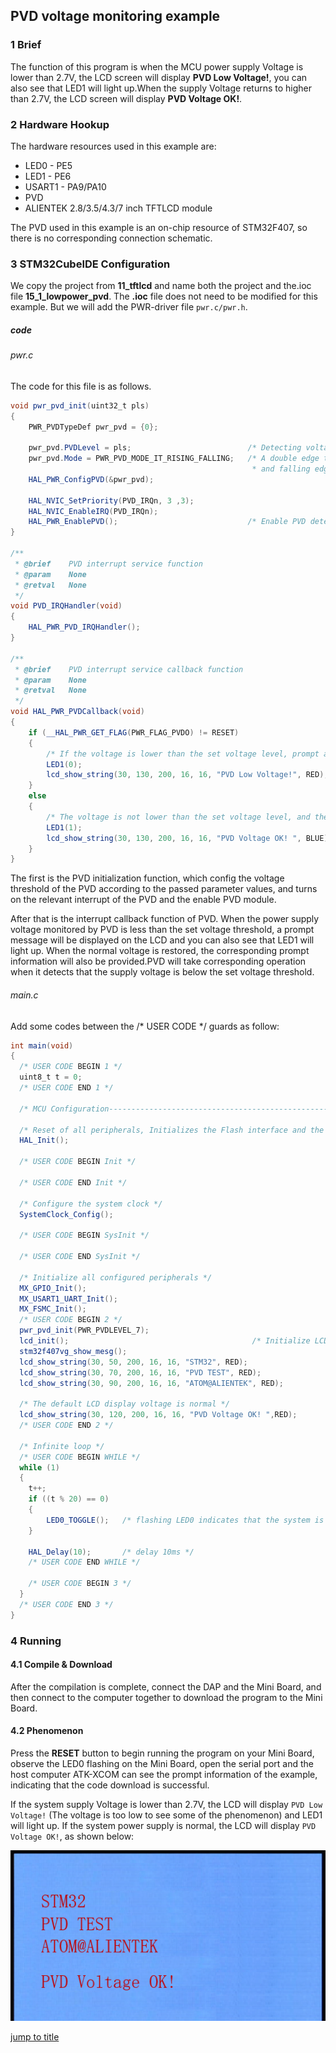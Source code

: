 ## PVD voltage monitoring example<a name="brief"></a>

### 1 Brief
The function of this program is when the MCU power supply Voltage is lower than 2.7V, the LCD screen will display **PVD Low Voltage!**, you can also see that LED1 will light up.When the supply Voltage returns to higher than 2.7V, the LCD screen will display **PVD Voltage OK!**. 
### 2 Hardware Hookup
The hardware resources used in this example are:
+ LED0 - PE5
+ LED1 - PE6
+ USART1 - PA9/PA10
+ PVD
+ ALIENTEK  2.8/3.5/4.3/7 inch TFTLCD module

The PVD used in this example is an on-chip resource of STM32F407, so there is no corresponding connection schematic.

### 3 STM32CubeIDE Configuration


We copy the project from  **11_tftlcd** and name both the project and the.ioc file **15_1_lowpower_pvd**. The **.ioc** file does not need to be modified for this example. But we will add the PWR-driver file ``pwr.c/pwr.h``.

##### code
###### pwr.c
The code for this file is as follows.
```c#
void pwr_pvd_init(uint32_t pls)
{
    PWR_PVDTypeDef pwr_pvd = {0};

    pwr_pvd.PVDLevel = pls;                          /* Detecting voltage level */
    pwr_pvd.Mode = PWR_PVD_MODE_IT_RISING_FALLING;   /* A double edge trigger using the rising
                                                      * and falling edge of the interrupt line is used */
    HAL_PWR_ConfigPVD(&pwr_pvd);

    HAL_NVIC_SetPriority(PVD_IRQn, 3 ,3);
    HAL_NVIC_EnableIRQ(PVD_IRQn);
    HAL_PWR_EnablePVD();                             /* Enable PVD detection */
}

/**
 * @brief    PVD interrupt service function
 * @param    None
 * @retval   None
 */
void PVD_IRQHandler(void)
{
    HAL_PWR_PVD_IRQHandler();
}

/**
 * @brief    PVD interrupt service callback function
 * @param    None
 * @retval   None
 */
void HAL_PWR_PVDCallback(void)
{
    if (__HAL_PWR_GET_FLAG(PWR_FLAG_PVDO) != RESET)
    {
        /* If the voltage is lower than the set voltage level, prompt accordingly */
        LED1(0);
        lcd_show_string(30, 130, 200, 16, 16, "PVD Low Voltage!", RED);
    }
    else
    {
        /* The voltage is not lower than the set voltage level, and the corresponding prompt is given  */
        LED1(1);
        lcd_show_string(30, 130, 200, 16, 16, "PVD Voltage OK! ", BLUE);
    }
}
```
The first is the PVD initialization function, which config the voltage threshold of the PVD according to the passed parameter values, and turns on the relevant interrupt of the PVD and the enable PVD module.

After that is the interrupt callback function of PVD. When the power supply voltage monitored by PVD is less than the set voltage threshold, a prompt message will be displayed on the LCD and you can also see that LED1 will light up. When the normal voltage is restored, the corresponding prompt information will also be provided.PVD will take corresponding operation when it detects that the supply voltage is below the set voltage threshold.

###### main.c
Add some codes between the /* USER CODE */ guards as follow:
```c#
int main(void)
{
  /* USER CODE BEGIN 1 */
  uint8_t t = 0;
  /* USER CODE END 1 */

  /* MCU Configuration--------------------------------------------------------*/

  /* Reset of all peripherals, Initializes the Flash interface and the Systick. */
  HAL_Init();

  /* USER CODE BEGIN Init */

  /* USER CODE END Init */

  /* Configure the system clock */
  SystemClock_Config();

  /* USER CODE BEGIN SysInit */

  /* USER CODE END SysInit */

  /* Initialize all configured peripherals */
  MX_GPIO_Init();
  MX_USART1_UART_Init();
  MX_FSMC_Init();
  /* USER CODE BEGIN 2 */
  pwr_pvd_init(PWR_PVDLEVEL_7);
  lcd_init();                                         /* Initialize LCD */
  stm32f407vg_show_mesg();
  lcd_show_string(30, 50, 200, 16, 16, "STM32", RED);
  lcd_show_string(30, 70, 200, 16, 16, "PVD TEST", RED);
  lcd_show_string(30, 90, 200, 16, 16, "ATOM@ALIENTEK", RED);

  /* The default LCD display voltage is normal */
  lcd_show_string(30, 120, 200, 16, 16, "PVD Voltage OK! ",RED);
  /* USER CODE END 2 */

  /* Infinite loop */
  /* USER CODE BEGIN WHILE */
  while (1)
  {
    t++;
    if ((t % 20) == 0)
    {
        LED0_TOGGLE();   /* flashing LED0 indicates that the system is running */
    }

    HAL_Delay(10);       /* delay 10ms */
    /* USER CODE END WHILE */

    /* USER CODE BEGIN 3 */
  }
  /* USER CODE END 3 */
}
```

### 4 Running
#### 4.1 Compile & Download
After the compilation is complete, connect the DAP and the Mini Board, and then connect to the computer together to download the program to the Mini Board.
#### 4.2 Phenomenon
Press the **RESET** button to begin running the program on your Mini Board, observe the LED0 flashing on the Mini Board, open the serial port and the host computer ATK-XCOM can see the prompt information of the example, indicating that the code download is successful.

If the system supply Voltage is lower than 2.7V, the LCD will display ``PVD Low Voltage!`` (The voltage is too low to see some of the phenomenon) and LED1 will light up. If the system power supply is normal, the LCD will display ``PVD Voltage OK!``, as shown below:

<img src="../../1_docs/3_figures/15_1_lowpower_pvd/01_lcd.png">

[jump to title](#brief)